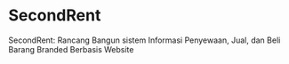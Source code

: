 # SecondRent
SecondRent: Rancang Bangun sistem Informasi Penyewaan, Jual, dan Beli Barang Branded Berbasis Website
